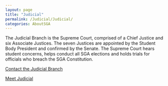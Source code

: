 ```yaml
---
layout: page
title: "Judicial"
permalink: /Judicial/Judicial/
categories: AboutSGA
---
```


The Judicial Branch is the Supreme Court, comprised of a Chief Justice and six Associate Justices. The seven Justices are appointed by the Student Body President and confirmed by the Senate. The Supreme Court hears student concerns, helps conduct all SGA elections and holds trials for officials who breach the SGA Constitution.

[Contact the Judicial Branch](mailto:sgajudicial@floridapoly.edu)

[Meet Judicial](/AboutSGA/MeetJudicial/)